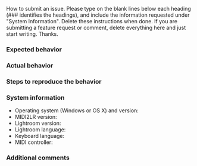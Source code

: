 How to submit an issue. Please type on the blank lines below each heading (### identifies the headings), and include the information requested under "System Information". Delete these instructions when done. If you are submitting a feature request or comment, delete everything here and just start writing. Thanks.
 
### Expected behavior

### Actual behavior

### Steps to reproduce the behavior

### System information

* Operating system (Windows or OS X) and version:
* MIDI2LR version:
* Lightroom version:
* Lightroom language:
* Keyboard language:
* MIDI controller:

### Additional comments

